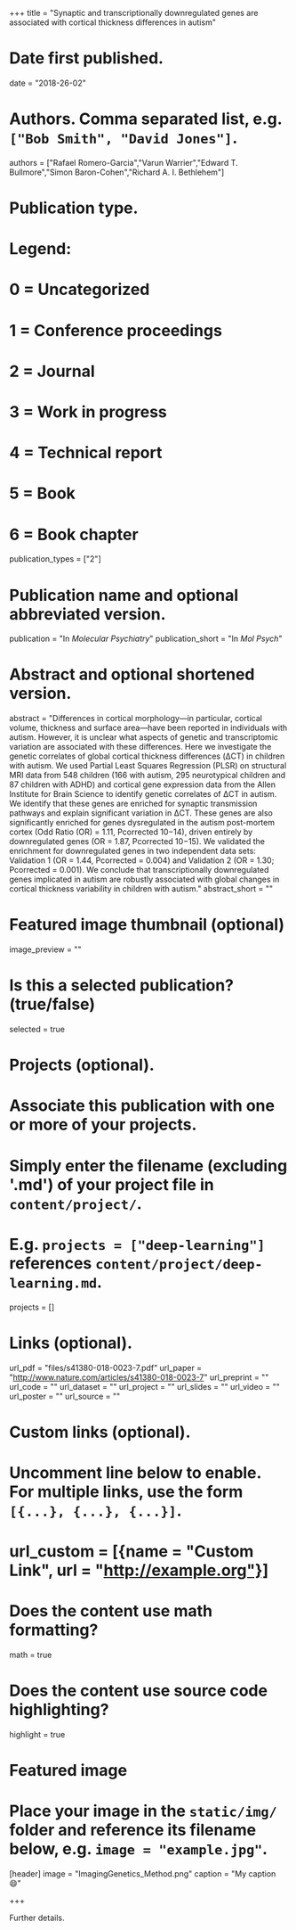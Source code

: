 +++
title = "Synaptic and transcriptionally downregulated genes are associated with cortical thickness differences in autism"

# Date first published.
date = "2018-26-02"

# Authors. Comma separated list, e.g. `["Bob Smith", "David Jones"]`.
authors = ["Rafael Romero-Garcia","Varun Warrier","Edward T. Bullmore","Simon Baron-Cohen","Richard A. I. Bethlehem"]

# Publication type.
# Legend:
# 0 = Uncategorized
# 1 = Conference proceedings
# 2 = Journal
# 3 = Work in progress
# 4 = Technical report
# 5 = Book
# 6 = Book chapter
publication_types = ["2"]

# Publication name and optional abbreviated version.
publication = "In *Molecular Psychiatry*"
publication_short = "In *Mol Psych*"

# Abstract and optional shortened version.
abstract = "Differences in cortical morphology—in particular, cortical volume, thickness and surface area—have been reported in individuals with autism. However, it is unclear what aspects of genetic and transcriptomic variation are associated with these differences. Here we investigate the genetic correlates of global cortical thickness differences (ΔCT) in children with autism. We used Partial Least Squares Regression (PLSR) on structural MRI data from 548 children (166 with autism, 295 neurotypical children and 87 children with ADHD) and cortical gene expression data from the Allen Institute for Brain Science to identify genetic correlates of ΔCT in autism. We identify that these genes are enriched for synaptic transmission pathways and explain significant variation in ΔCT. These genes are also significantly enriched for genes dysregulated in the autism post-mortem cortex (Odd Ratio (OR) = 1.11, Pcorrected 10−14), driven entirely by downregulated genes (OR = 1.87, Pcorrected 10−15). We validated the enrichment for downregulated genes in two independent data sets: Validation 1 (OR = 1.44, Pcorrected = 0.004) and Validation 2 (OR = 1.30; Pcorrected = 0.001). We conclude that transcriptionally downregulated genes implicated in autism are robustly associated with global changes in cortical thickness variability in children with autism."
abstract_short = ""

# Featured image thumbnail (optional)
image_preview = ""

# Is this a selected publication? (true/false)
selected = true

# Projects (optional).
#   Associate this publication with one or more of your projects.
#   Simply enter the filename (excluding '.md') of your project file in `content/project/`.
#   E.g. `projects = ["deep-learning"]` references `content/project/deep-learning.md`.
projects = []

# Links (optional).
url_pdf = "files/s41380-018-0023-7.pdf"
url_paper = "http://www.nature.com/articles/s41380-018-0023-7"
url_preprint = ""
url_code = ""
url_dataset = ""
url_project = ""
url_slides = ""
url_video = ""
url_poster = ""
url_source = ""

# Custom links (optional).
#   Uncomment line below to enable. For multiple links, use the form `[{...}, {...}, {...}]`.
# url_custom = [{name = "Custom Link", url = "http://example.org"}]

# Does the content use math formatting?
math = true

# Does the content use source code highlighting?
highlight = true

# Featured image
# Place your image in the `static/img/` folder and reference its filename below, e.g. `image = "example.jpg"`.
[header]
image = "ImagingGenetics_Method.png"
caption = "My caption 😄"

+++

Further details.
